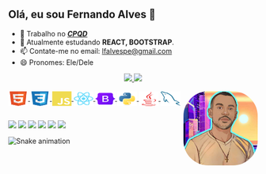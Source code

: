##    Olá, eu sou Fernando Alves 👋
- 🔭 Trabalho no <a href="https://www.cpqd.com.br"><strong><em>CPQD</em></strong></a>
- 🌱 Atualmente estudando <strong>REACT, BOOTSTRAP</strong>.
- 📫 Contate-me no email: lfalvespe@gmail.com
- 😄 Pronomes: Ele/Dele

<div align="center">
  <a href="https://github.com/lfalvespe">
  <img height="180em" src="https://github-readme-stats.vercel.app/api?username=lfalvespe&show_icons=true&theme=dracula&include_all_commits=true&count_private=true"/>
  <img height="180em" src="https://github-readme-stats.vercel.app/api/top-langs/?username=lfalvespe&layout=compact&langs_count=7&theme=dracula"/>
</div>
<div style="display: inline_block"><br>
  <img align="center" alt="lfalves-HTML" height="30" width="40" src="https://raw.githubusercontent.com/devicons/devicon/master/icons/html5/html5-original.svg">
  <img align="center" alt="lfalves-CSS" height="30" width="40" src="https://raw.githubusercontent.com/devicons/devicon/master/icons/css3/css3-original.svg">
   <img align="center" alt="lfalves-Js" height="30" width="40" src="https://raw.githubusercontent.com/devicons/devicon/master/icons/javascript/javascript-plain.svg">
   <img align="center" alt="lfalves-PHP" height="30" width="40" src="https://raw.githubusercontent.com/devicons/devicon/master/icons/react/react-original.svg">
   <img align="center" alt="lfalves-Bootstrap" height="30" width="40" src="https://raw.githubusercontent.com/devicons/devicon/master/icons/bootstrap/bootstrap-original.svg">
  <img align="center" alt="lfalves-Python" height="30" width="40" src="https://raw.githubusercontent.com/devicons/devicon/master/icons/python/python-original.svg">
  <img align="center" alt="lfalves-Js" height="30" width="40" src="https://raw.githubusercontent.com/devicons/devicon/master/icons/java/java-plain.svg">
  <img align="center" alt="lfalves-MySQL" height="30" width="40" src="https://raw.githubusercontent.com/devicons/devicon/master/icons/mysql/mysql-plain.svg">
  
  <img align="right" alt="lfalvespe-pic" height="150" style="border-radius:50px;" src="https://github.com/lfalvespe/lfalvespe/blob/main/cartoon.png?width=676&height=676">
</div>
  
  ##
 
<div> 
  <a href="https://www.youtube.com/c/Comunica%C3%A7%C3%A3oCPqD" target="_blank"><img src="https://img.shields.io/badge/YouTube-FF0000?style=for-the-badge&logo=youtube&logoColor=white" target="_blank"></a>
  <a href="https://instagram.com/lfalvespe" target="_blank"><img src="https://img.shields.io/badge/-Instagram-%23E4405F?style=for-the-badge&logo=instagram&logoColor=white" target="_blank"></a>
 	<a href="https://www.twitch.tv/lfalvespe" target="_blank"><img src="https://img.shields.io/badge/Twitch-9146FF?style=for-the-badge&logo=twitch&logoColor=white" target="_blank"></a>
 <a href="https://discord.com" target="_blank"><img src="https://img.shields.io/badge/Discord-7289DA?style=for-the-badge&logo=discord&logoColor=white" target="_blank"></a> 
  <a href = "mailto:lfalvespe@gmail.com"><img src="https://img.shields.io/badge/-Gmail-%23333?style=for-the-badge&logo=gmail&logoColor=white" target="_blank"></a>
  <a href="https://www.linkedin.com/in/fernando-alves-6a410323b/" target="_blank"><img src="https://img.shields.io/badge/-LinkedIn-%230077B5?style=for-the-badge&logo=linkedin&logoColor=white" target="_blank"></a> 
 
  ![Snake animation](https://github.com/lfalvespe/lfalvespe/blob/output/github-contribution-grid-snake.svg)
 
</div>
  
